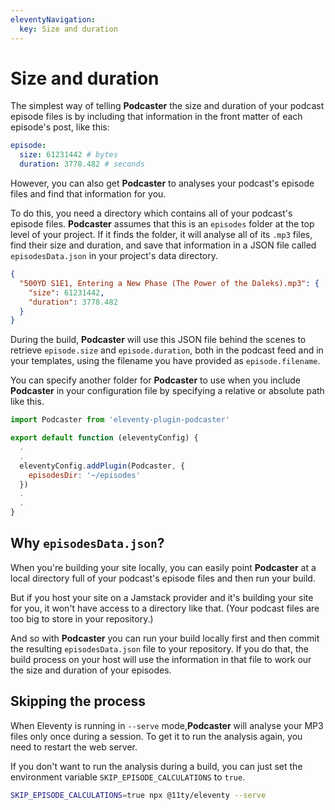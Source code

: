 ```yaml
---
eleventyNavigation:
  key: Size and duration
---
```

# Size and duration

The simplest way of telling **Podcaster** the size and duration of your podcast episode files is by including that information in the front matter of each episode's post, like this:

```yaml
episode:
  size: 61231442 # bytes
  duration: 3778.482 # seconds
```

However, you can also get **Podcaster** to analyses your podcast's episode files and find that information for you.

To do this, you need a directory which contains all of your podcast's episode files. **Podcaster** assumes that this is an `episodes` folder at the top level of your project. If it finds the folder, it will analyse all of its `.mp3` files, find their size and duration, and save that information in a JSON file called `episodesData.json` in your project's data directory.

```json
{
  "500YD S1E1, Entering a New Phase (The Power of the Daleks).mp3": {
    "size": 61231442,
    "duration": 3778.482
  }
}
```

During the build, **Podcaster** will use this JSON file behind the scenes to retrieve `episode.size` and `episode.duration`, both in the podcast feed and in your templates, using the filename you have provided as `episode.filename`.

You can specify another folder for **Podcaster** to use when you include **Podcaster** in your configuration file by specifying a relative or absolute path like this.

```js
import Podcaster from 'eleventy-plugin-podcaster'

export default function (eleventyConfig) {
  .
  .
  eleventyConfig.addPlugin(Podcaster, {
    episodesDir: '~/episodes'
  })
  .
  .
}
```

## Why `episodesData.json`?

When you're building your site locally, you can easily point **Podcaster** at a local directory full of your podcast's episode files and then run your build.

But if you host your site on a Jamstack provider and it's building your site for you, it won't have access to a directory like that. (Your podcast files are too big to store in your repository.)

And so with **Podcaster** you can run your build locally first and then commit the resulting `episodesData.json` file to your repository. If you do that, the build process on your host will use the information in that file to work our the size and duration of your episodes.

## Skipping the process

When Eleventy is running in `--serve` mode,**Podcaster** will analyse your MP3 files only once during a session. To get it to run the analysis again, you need to restart the web server.

If you don't want to run the analysis during a build, you can just set the environment variable `SKIP_EPISODE_CALCULATIONS` to `true`.

```sh
SKIP_EPISODE_CALCULATIONS=true npx @11ty/eleventy --serve
```
